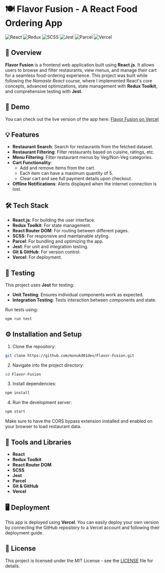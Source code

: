 
# 🍽️ Flavor Fusion - A React Food Ordering App

![React](https://img.shields.io/badge/Frontend-React-blue)  ![Redux](https://img.shields.io/badge/State%20Management-Redux%20Toolkit-purple)  ![SCSS](https://img.shields.io/badge/Styles-SCSS-pink)  ![Jest](https://img.shields.io/badge/Testing-Jest-green)  ![Parcel](https://img.shields.io/badge/Bundler-Parcel-orange)  ![Vercel](https://img.shields.io/badge/Deployment-Vercel-black)  

## 📖 Overview

**Flavor Fusion** is a frontend web application built using **React.js**. It allows users to browse and filter restaurants, view menus, and manage their cart for a seamless food-ordering experience. This project was built while following the *Namaste React* course, where I implemented React's core concepts, advanced optimizations, state management with **Redux Toolkit**, and comprehensive testing with **Jest**.

## 🚀 Demo

You can check out the live version of the app here: [Flavor Fusion on Vercel]([https://your-vercel-link.com](https://flavor-fusion-beta.vercel.app/))  


## 💡 Features

- **Restaurant Search**: Search for restaurants from the fetched dataset.
- **Restaurant Filtering**: Filter restaurants based on cuisine, ratings, etc.
- **Menu Filtering**: Filter restaurant menus by Veg/Non-Veg categories.
- **Cart Functionality**:
  - Add and remove items from the cart.
  - Each item can have a maximum quantity of 5.
  - Clear cart and see full payment details upon checkout.
- **Offline Notifications**: Alerts displayed when the internet connection is lost.

## 🛠️ Tech Stack

- **React.js**: For building the user interface.
- **Redux Toolkit**: For state management.
- **React Router DOM**: For routing between different pages.
- **SCSS**: For responsive and maintainable styling.
- **Parcel**: For bundling and optimizing the app.
- **Jest**: For unit and integration testing.
- **Git & GitHub**: For version control.
- **Vercel**: For deployment.

## 🧪 Testing

This project uses **Jest** for testing:

- **Unit Testing**: Ensures individual components work as expected.
- **Integration Testing**: Tests interaction between components and state.

Run tests using:

```bash
npm run test
```

## ⚙️ Installation and Setup

1. Clone the repository:

```bash
git clone https://github.com/monukd01dev/Flavor-Fusion.git
```

2. Navigate into the project directory:

```bash
cd Flavor-Fusion
```

3. Install dependencies:

```bash
npm install
```

4. Run the development server:

```bash
npm start
```

Make sure to have the CORS bypass extension installed and enabled on your browser to load restaurant data.

## 🔧 Tools and Libraries

- **React**
- **Redux Toolkit**
- **React Router DOM**
- **SCSS**
- **Jest**
- **Parcel**
- **Git & GitHub**
- **Vercel**

## 🖥️ Deployment

This app is deployed using **Vercel**. You can easily deploy your own version by connecting the GitHub repository to a Vercel account and following their deployment guide.

## 📝 License

This project is licensed under the MIT License - see the [LICENSE](LICENSE) file for details.

